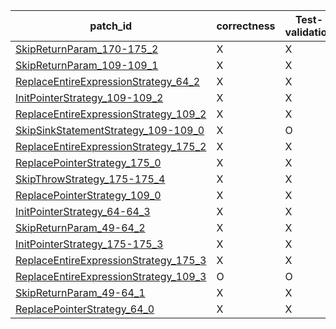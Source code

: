  | patch_id |correctness |Test-validation |NPEX-validation |
 |--- | --- | --- | --- | 
 | [SkipReturnParam_170-175_2](./patches/SkipReturnParam_170-175_2/patch.java#L169) | X | X | X | 
 | [SkipReturnParam_109-109_1](./patches/SkipReturnParam_109-109_1/patch.java#L110) | X | X | X | 
 | [ReplaceEntireExpressionStrategy_64_2](./patches/ReplaceEntireExpressionStrategy_64_2/patch.java#L59) | X | X | X | 
 | [InitPointerStrategy_109-109_2](./patches/InitPointerStrategy_109-109_2/patch.java#L110) | X | X | X | 
 | [ReplaceEntireExpressionStrategy_109_2](./patches/ReplaceEntireExpressionStrategy_109_2/patch.java#L110) | X | X | X | 
 | [SkipSinkStatementStrategy_109-109_0](./patches/SkipSinkStatementStrategy_109-109_0/patch.java#L110) | X | O | X | 
 | [ReplaceEntireExpressionStrategy_175_2](./patches/ReplaceEntireExpressionStrategy_175_2/patch.java#L172) | X | X | X | 
 | [ReplacePointerStrategy_175_0](./patches/ReplacePointerStrategy_175_0/patch.java#L172) | X | X | X | 
 | [SkipThrowStrategy_175-175_4](./patches/SkipThrowStrategy_175-175_4/patch.java#L172) | X | X | X | 
 | [ReplacePointerStrategy_109_0](./patches/ReplacePointerStrategy_109_0/patch.java#L110) | X | X | X | 
 | [InitPointerStrategy_64-64_3](./patches/InitPointerStrategy_64-64_3/patch.java#L59) | X | X | X | 
 | [SkipReturnParam_49-64_2](./patches/SkipReturnParam_49-64_2/patch.java#L49) | X | X | X | 
 | [InitPointerStrategy_175-175_3](./patches/InitPointerStrategy_175-175_3/patch.java#L172) | X | X | X | 
 | [ReplaceEntireExpressionStrategy_175_3](./patches/ReplaceEntireExpressionStrategy_175_3/patch.java#L172) | X | X | X | 
 | [ReplaceEntireExpressionStrategy_109_3](./patches/ReplaceEntireExpressionStrategy_109_3/patch.java#L110) | O | O | O | 
 | [SkipReturnParam_49-64_1](./patches/SkipReturnParam_49-64_1/patch.java#L49) | X | X | X | 
 | [ReplacePointerStrategy_64_0](./patches/ReplacePointerStrategy_64_0/patch.java#L59) | X | X | X | 
